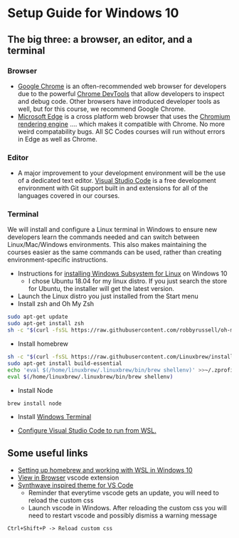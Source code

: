# Setup Guide for Windows 10
## The big three: a browser, an editor, and a terminal
### Browser
* [Google Chrome](https://www.google.com/chrome/) is an often-recommended web browser for developers due to the powerful [Chrome DevTools](https://developers.google.com/web/tools/chrome-devtools/) that allow developers to inspect and debug code. Other browsers have introduced developer tools as well, but for this course, we recommend Google Chrome.
* [Microsoft Edge](https://www.microsoft.com/en-us/edge) is a cross platform web browser that uses the [Chromium rendering engine](https://github.com/MicrosoftEdge/MSEdge) .... which makes it compatible with Chrome. No more weird compatability bugs. All SC Codes courses will run without errors in Edge as well as Chrome.
### Editor
* A major improvement to your development environment will be the use of a dedicated text editor. [Visual Studio Code](https://code.visualstudio.com/) is a free development environment with Git support built in and extensions for all of the languages covered in our courses.
### Terminal
We will install and configure a Linux terminal in Windows to ensure new developers learn the commands needed and can switch between Linux/Mac/Windows environments. This also makes maintaining the courses easier as the same commands can be used, rather than creating environment-specific instructions.
* Instructions for [installing Windows Subsystem for Linux](https://docs.microsoft.com/en-us/windows/wsl/install-win10) on Windows 10 
  * I chose Ubuntu 18.04 for my linux distro. If you just search the store for Ubuntu, the installer will get the latest version.
* Launch the Linux distro you just installed from the Start menu
* Install zsh and Oh My Zsh

```bash
sudo apt-get update
sudo apt-get install zsh
sh -c "$(curl -fsSL https://raw.githubusercontent.com/robbyrussell/oh-my-zsh/master/tools/install.sh)"
```
* Install homebrew

```bash
sh -c "$(curl -fsSL https://raw.githubusercontent.com/Linuxbrew/install/master/install.sh)"
sudo apt-get install build-essential
echo 'eval $(/home/linuxbrew/.linuxbrew/bin/brew shellenv)' >>~/.zprofile
eval $(/home/linuxbrew/.linuxbrew/bin/brew shellenv)
```
* Install Node
```bash
brew install node
```

* Install [Windows Terminal](https://www.microsoft.com/en-us/p/windows-terminal-preview/9n0dx20hk701?activetab=pivot:overviewtab)

* [Configure Visual Studio Code to run from WSL.](https://code.visualstudio.com/docs/remote/wsl)

## Some useful links
* [Setting up homebrew and working with WSL in Windows 10](https://medium.com/@edwardbaeg9/using-homebrew-on-windows-10-with-windows-subsystem-for-linux-wsl-c7f1792f88b3)
* [View in Browser](https://marketplace.visualstudio.com/items?itemName=peakchen90.open-html-in-browser) vscode extension
* [Synthwave inspired theme for VS Code](https://marketplace.visualstudio.com/items?itemName=webrender.synthwave-x-fluoromachine)
   * Reminder that everytime vscode gets an update, you will need to reload the custom css
   * Launch vscode in Windows. After reloading the custom css you will need to restart vscode and possibly dismiss a warning message 
```
Ctrl+Shift+P -> Reload custom css
```  
